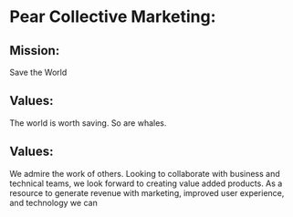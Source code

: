 # Pear Collective Marketing:


## Mission:
Save the World

## Values:
The world is worth saving.  So are whales.  

## Values:
We admire the work of others.  Looking to collaborate with business and technical teams, we look forward to creating value added products.  As a resource to generate revenue with marketing, improved user experience, and technology we can 
